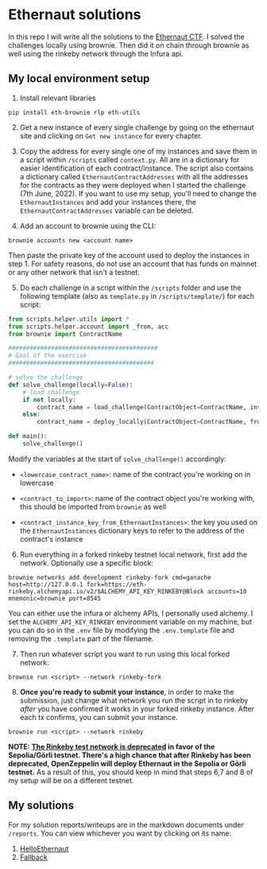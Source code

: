 # Ethernaut solutions

In this repo I will write all the solutions to the [Ethernaut CTF](https://ethernaut.openzeppelin.com/). I solved the challenges locally using brownie. Then did it on chain through brownie as well using the rinkeby network through the Infura api.

## My local environment setup

1. Install relevant libraries

```
pip install eth-brownie rlp eth-utils
```

2. Get a new instance of every single challenge by going on the ethernaut site and clicking on `Get new instance` for every chapter.

3. Copy the address for every single one of my instances and save them in a script within `/scripts` called `context.py`. All are in a dictionary for easier identification of each contract/instance. The script also contains a dictionary called `EthernautContractAddresses` with all the addresses for the contracts as they were deployed when I started the challenge (7th June, 2022). If you want to use my setup, you'll need to change the `EthernautInstances` and add your instances there, the `EthernautContractAddresses` variable can be deleted.

4. Add an account to brownie using the CLI: 

```
brownie accounts new <account name>
```

Then paste the private key of the account used to deploy the instances in step 1. For safety reasons, do not use an account that has funds on mainnet or any other network that isn't a testnet.

5. Do each challenge in a script within the `/scripts` folder and use the following template (also as `template.py` in `/scripts/template/`) for each script:

```python
from scripts.helper.utils import *
from scripts.helper.account import _from, acc
from brownie import ContractName

##########################################
# Goal of the exercise
#########################################

# solve the challenge
def solve_challenge(locally=False):
    # load challenge
    if not locally:
        contract_name = load_challenge(ContractObject=ContractName, instance_key='contract_name')
    else:
        contract_name = deploy_locally(ContractObject=ContractName, from_account=_from)

def main():
    solve_challenge()
```

Modify the variables at the start of `solve_challenge()` accordingly:

* `<lowercase_contract_name>`: name of the contract you're working on in lowercase

* `<contract_to_import>`: name of the contract object you're working with, this should be imported from `brownie` as well

* `<contract_instance_key_from_EthernautInstances>`: the key you used on the `EthernautInstances` dictionary keys to refer to the address of the contract's instance


6. Run everything in a forked rinkeby testnet local network, first add the network. Optionally use a specific block:

```
brownie networks add development rinkeby-fork cmd=ganache host=http://127.0.0.1 fork=https://eth-rinkeby.alchemyapi.io/v2/$ALCHEMY_API_KEY_RINKEBY@Block accounts=10 mnemonic=brownie port=8545
```

You can either use the infura or alchemy APIs, I personally used alchemy. I set the `ALCHEMY_API_KEY_RINKEBY` environment variable on my machine, but you can do so in the `.env` file by modifying the `.env.template` file and removing the `.template` part of the filename.

7. Then run whatever script you want to run using this local forked network:

```
brownie run <script> --network rinkeby-fork
```

8. **Once you're ready to submit your instance**, in order to make the submission, just change what network you run the script in to rinkeby _after_ you have confirmed it works in your forked rinkeby instance. After each tx confirms, you can submit your instance.

```
brownie run <script> --network rinkeby
```

**NOTE: [The Rinkeby test network is deprecated](https://ethereum.org/en/developers/docs/networks/#rinkeby) in favor of the Sepolia/Görli testnet. There's a high chance that after Rinkeby has been deprecated, OpenZeppelin will deploy Ethernaut in the Sepolia or Görli testnet.** As a result of this, you should keep in mind that steps 6,7 and 8 of my setup will be on a different testnet.

## My solutions

For my solution reports/writeups are in the markdown documents under `/reports`. You can view whichever you want by clicking on its name:

1. [HelloEthernaut](https://github.com/dreth/Ethernaut/blob/main/reports/HelloEthernaut.md)
2. [Fallback](https://github.com/dreth/Ethernaut/blob/main/reports/Fallback.md)
